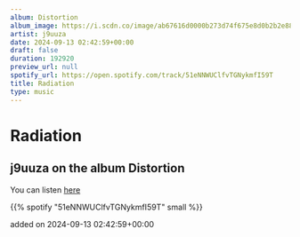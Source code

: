 ```yaml
---
album: Distortion
album_image: https://i.scdn.co/image/ab67616d0000b273d74f675e8d0b2b2e88f3aa64
artist: j9uuza
date: 2024-09-13 02:42:59+00:00
draft: false
duration: 192920
preview_url: null
spotify_url: https://open.spotify.com/track/51eNNWUClfvTGNykmfI59T
title: Radiation
type: music
---
```



# Radiation

## j9uuza on the album Distortion

You can listen [here](https://open.spotify.com/track/51eNNWUClfvTGNykmfI59T)

{{% spotify "51eNNWUClfvTGNykmfI59T" small %}}

added on 2024-09-13 02:42:59+00:00